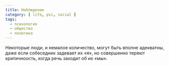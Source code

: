 ```yaml
---
title: Наблюдение
category: [ life, psi, social ]
tags:
  - психология
  - общество
  - политика
---
```

Некоторые люди, и немалое количество, могут быть вполне адекватны, даже если собеседник задевает их «я»,
но совершенно теряют критичноость, когда речь заходит об их «мы».
